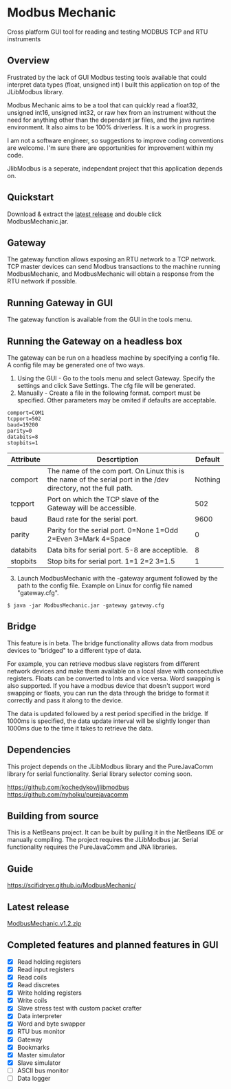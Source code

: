 # Modbus Mechanic
Cross platform GUI tool for reading and testing MODBUS TCP and RTU instruments
## Overview

Frustrated by the lack of GUI Modbus testing tools available that could interpret data types (float, unsigned int) I built this application on top of the JLibModbus library.

Modbus Mechanic aims to be a tool that can quickly read a float32, unsigned int16, unsigned int32, or raw hex from an instrument without the need for anything other than the dependant jar files, and the java runtime environment. It also aims to be 100% driverless. It is a work in progress.

I am not a software engineer, so suggestions to improve coding conventions are welcome. I'm sure there are opportunities for improvement within my code.

JlibModbus is a seperate, independant project that this application depends on.

## Quickstart

Download & extract the [latest release](#latest-release) and double click ModbusMechanic.jar.

## Gateway

The gateway function allows exposing an RTU network to a TCP network. TCP master devices can send Modbus transactions to the machine running ModbusMechanic, and ModbusMechanic will obtain a response from the RTU network if possible.

## Running Gateway in GUI

The gateway function is available from the GUI in the tools menu.

## Running the Gateway on a headless box

The gateway can be run on a headless machine by specifying a config file. A config file may be generated one of two ways.

1. Using the GUI - Go to the tools menu and select Gateway. Specify the settings and click Save Settings. The cfg file will be generated.
2. Manually - Create a file in the following format. comport must be specified. Other parameters may be omited if defaults are acceptable.
```
comport=COM1
tcpport=502
baud=19200
parity=0
databits=8
stopbits=1
```
Attribute | Descrtiption | Default
--------- | ------------ | -------
comport | The name of the com port. On Linux this is the name of the serial port in the /dev directory, not the full path. | Nothing
tcpport | Port on which the TCP slave of the Gateway will be accessible. | 502
baud | Baud rate for the serial port. | 9600
parity | Parity for the serial port. 0=None 1=Odd 2=Even 3=Mark 4=Space | 0
databits | Data bits for serial port. 5-8 are acceptible. | 8
stopbits | Stop bits for serial port. 1=1 2=2 3=1.5 | 1
3. Launch ModbusMechanic with the -gateway argument followed by the path to the config file. Example on Linux for config file named "gateway.cfg".
  ```
  $ java -jar ModbusMechanic.jar -gateway gateway.cfg
  ```
## Bridge

This feature is in beta. The bridge functionality allows data from modbus devices to "bridged" to a different type of data.

For example, you can retrieve modbus slave registers from different network devices and make them available on a local slave with consectutive registers. Floats can be converted to Ints and vice versa. Word swapping is also supported. If you have a modbus device that doesn't support word swapping or floats, you can run the data through the bridge to format it correctly and pass it along to the device.

The data is updated followed by a rest period specified in the bridge. If 1000ms is specified, the data update interval will be slightly longer than 1000ms due to the time it takes to retrieve the data.

## Dependencies

This project depends on the JLibModbus library and the PureJavaComm library for serial functionality. Serial library selector coming soon.

https://github.com/kochedykov/jlibmodbus  
https://github.com/nyholku/purejavacomm

## Building from source

This is a NetBeans project. It can be built by pulling it in the NetBeans IDE or manually compiling. The project requires the JLibModbus jar. Serial functionality requires the PureJavaComm and JNA libraries.

## Guide

https://scifidryer.github.io/ModbusMechanic/

## Latest release

[ModbusMechanic.v1.2.zip](https://github.com/SciFiDryer/ModbusMechanic/releases/download/v1.2/ModbusMechanic.v1.2.zip)

## Completed features and planned features in GUI

- [x] Read holding registers
- [x] Read input registers
- [x] Read coils
- [x] Read discretes
- [x] Write holding registers
- [x] Write coils
- [x] Slave stress test with custom packet crafter
- [x] Data interpreter
- [x] Word and byte swapper
- [x] RTU bus monitor
- [x] Gateway
- [x] Bookmarks
- [x] Master simulator
- [x] Slave simulator
- [ ] ASCII bus monitor
- [ ] Data logger
